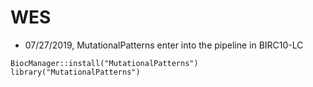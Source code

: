 # WES


* 07/27/2019, MutationalPatterns enter into the pipeline in BIRC10-LC
```
BiocManager::install("MutationalPatterns")
library("MutationalPatterns")
```

